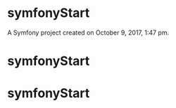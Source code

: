 symfonyStart
============

A Symfony project created on October 9, 2017, 1:47 pm.
# symfonyStart
# symfonyStart
